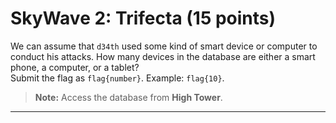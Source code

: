 <h1> SkyWave 2: Trifecta (15 points)</h1>
<p> We can assume that <code>d34th</code> used some kind of smart device or computer to conduct his attacks. How many devices in the database are either a smart phone, a computer, or a tablet?<br>Submit the flag as <code>flag{number}</code>. Example: <code>flag{10}</code>.</p>
<blockquote><strong>Note:</strong> Access the database from <b>High Tower</b>.</blockquote>
<hr>
